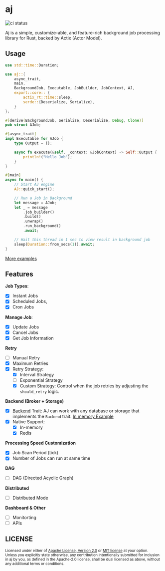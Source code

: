 # aj
![ci status](https://github.com/cptrodgers/aj/actions/workflows/test-and-build.yml/badge.svg)

Aj is a simple, customize-able, and feature-rich background job processing library for Rust, backed by Actix (Actor Model).

## Usage

```rust
use std::time::Duration;

use aj::{
    async_trait,
    main,
    BackgroundJob, Executable, JobBuilder, JobContext, AJ,
    export::core:: {
        actix_rt::time::sleep,
        serde::{Deserialize, Serialize},
    }
};

#[derive(BackgroundJob, Serialize, Deserialize, Debug, Clone)]
pub struct AJob;

#[async_trait]
impl Executable for AJob {
    type Output = ();

    async fn execute(&self, _context: &JobContext) -> Self::Output {
        println!("Hello Job");
    }
}

#[main]
async fn main() {
    // Start AJ engine
    AJ::quick_start();

    // Run a Job in Background
    let message = AJob;
    let _ = message
        .job_builder()
        .build()
        .unwrap()
        .run_background()
        .await;

    // Wait this thread in 1 sec to view result in background job
    sleep(Duration::from_secs(1)).await;
}
```

[More examples](https://github.com/cptrodgers/aj/tree/master/aj/examples)

## Features

**Job Types**:
- [x] Instant Jobs
- [x] Scheduled Jobs,
- [x] Cron Jobs

**Manage Job**:
- [x] Update Jobs
- [x] Cancel Jobs
- [x] Get Job Information

**Retry**
- [ ] Manual Retry
- [x] Maximum Retries
- [x] Retry Strategy:
  - [x] Interval Strategy
  - [ ] Exponential Strategy
  - [x] Custom Strategy: Control when the job retries by adjusting the `should_retry` logic.

**Backend (Broker + Storage)**
- [x] [Backend](https://github.com/cptrodgers/aj/blob/master/aj_core/src/backend/types.rs#L16) Trait: AJ can work with any database or storage that implements the `Backend` trait. [In memory Example](https://github.com/cptrodgers/aj/blob/master/aj_core/src/backend/mem.rs)
- [x] Native Support:
  - [x] In-memory
  - [x] Redis

**Processing Speed Customization**
- [x] Job Scan Period (tick)
- [x] Number of Jobs can run at same time

**DAG**
- [ ] DAG (Directed Acyclic Graph)

**Distributed**
- [ ] Distributed Mode

**Dashboard & Other**
- [ ] Monitorting
- [ ] APIs

## LICENSE

<sup>
Licensed under either of <a href="LICENSE-APACHE">Apache License, Version
2.0</a> or <a href="LICENSE-MIT">MIT license</a> at your option.
</sup>

<br>

<sub>
Unless you explicitly state otherwise, any contribution intentionally submitted
for inclusion in aj by you, as defined in the Apache-2.0 license, shall be
dual licensed as above, without any additional terms or conditions.
</sub>
